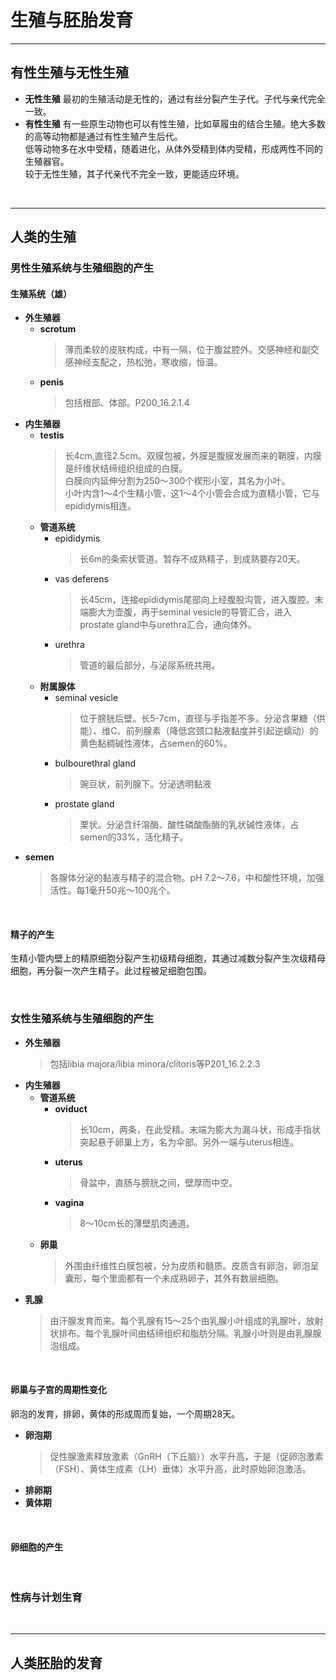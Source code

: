 # 生殖与胚胎发育

***

## 有性生殖与无性生殖
* **无性生殖**
  最初的生殖活动是无性的，通过有丝分裂产生子代。子代与亲代完全一致。
* **有性生殖**
  有一些原生动物也可以有性生殖，比如草履虫的结合生殖![]()。绝大多数的高等动物都是通过有性生殖产生后代。<br>低等动物多在水中受精，随着进化，从体外受精到体内受精，形成两性不同的生殖器官。<br>较于无性生殖，其子代亲代不完全一致，更能适应环境。

<br>

***

## 人类的生殖
### 男性生殖系统与生殖细胞的产生
#### 生殖系统（雄）
* **外生殖器**
  * **scrotum**
    > 薄而柔软的皮肤构成，中有一隔，位于腹盆腔外。交感神经和副交感神经支配之，热松弛，寒收缩，恒温。
  * **penis**
    > 包括根部、体部。P200_16.2.1.4
* **内生殖器**
  * **testis**
    > 长4cm,直径2.5cm。双膜包被，外膜是腹膜发展而来的鞘膜，内膜是纤维状结缔组织组成的白膜。<br>白膜向内延伸分割为250～300个楔形小室，其名为小叶。<br>小叶内含1～4个生精小管，这1～4个小管会合成为直精小管，它与epididymis相连。
  * **管道系统**
    * epididymis
      > 长6m的条索状管道。暂存不成熟精子，到成熟要存20天。
    * vas deferens
      > 长45cm，连接epididymis尾部向上经腹股沟管，进入腹腔。末端膨大为壶腹，再于seminal vesicle的导管汇合，进入prostate gland中与urethra汇合，通向体外。
    * urethra
      > 管道的最后部分，与泌尿系统共用。
  * **附属腺体**
    * seminal vesicle
      > 位于膀胱后壁。长5-7cm，直径与手指差不多。分泌含果糖（供能）、维C、前列腺素（降低宫颈口黏液黏度并引起逆蠕动）的黄色黏稠碱性液体，占semen的60%。
    * bulbourethral gland
      > 豌豆状，前列腺下。分泌透明黏液
    * prostate gland
      > 栗状。分泌含纤溶酶、酸性磷酸酯酶的乳状碱性液体，占semen的33%，活化精子。
* **semen**
  > 各腺体分泌的黏液与精子的混合物。pH 7.2～7.6，中和酸性环境，加强活性。每1毫升50兆～100兆个。

<br>

#### 精子的产生
生精小管内壁上的精原细胞分裂产生初级精母细胞，其通过减数分裂产生次级精母细胞，再分裂一次产生精子。此过程被足细胞包围。

<br>

### 女性生殖系统与生殖细胞的产生
* **外生殖器**
  > 包括libia majora/libia minora/clitoris等P201_16.2.2.3
* **内生殖器**
  * **管道系统**
    * **oviduct**
      > 长10cm，两条，在此受精。末端为膨大为漏斗状，形成手指状突起悬于卵巢上方，名为伞部。另外一端与uterus相连。
    * **uterus**
      > 骨盆中，直肠与膀胱之间，壁厚而中空。
    * **vagina**
      > 8～10cm长的薄壁肌肉通道。
  * **卵巢**
    > 外围由纤维性白膜包被，分为皮质和髓质。皮质含有卵泡，卵泡呈囊形，每个里面都有一个未成熟卵子，其外有数层细胞。
* **乳腺**
  > 由汗腺发育而来。每个乳腺有15～25个由乳腺小叶组成的乳腺叶，放射状排布。每个乳腺叶间由结缔组织和脂肪分隔。乳腺小叶则是由乳腺腺泡组成。

<br>

#### 卵巢与子宫的周期性变化
卵泡的发育，排卵，黄体的形成周而复始，一个周期28天。
* **卵泡期**
  > 促性腺激素释放激素（GnRH（下丘脑））水平升高，于是（促卵泡激素（FSH）、黄体生成素（LH）垂体）水平升高，此时原始卵泡激活。
* **排卵期**
* **黄体期**

<br>

#### 卵细胞的产生

<br>

### 性病与计划生育

<br>

***

## 人类胚胎的发育